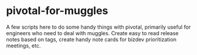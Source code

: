 pivotal-for-muggles
===================

A few scripts here to do some handy things with pivotal, primarily useful for engineers who need to deal with muggles.  Create easy to read release notes based on tags, create handy note cards for bizdev prioritization meetings, etc.